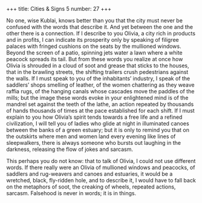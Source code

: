 +++
title: Cities & Signs 5
number: 27
+++

No one, wise Kublai, knows better than you that the city must never be confused with the words that describe it. And yet between the one and the other there is a connection. If I describe to you Olivia, a city rich in products and in profits, I can indicate its prosperity only by speaking of filigree palaces with fringed cushions on the seats by the mullioned windows. Beyond the screen of a patio, spinning jets water a lawn where a white peacock spreads its tail. But from these words you realize at once how Olivia is shrouded in a cloud of soot and grease that sticks to the houses, that in the brawling streets, the shifting trailers crush pedestrians against the walls. If I must speak to you of the inhabitants’ industry, I speak of the saddlers’ shops smelling of leather, of the women chattering as they weave raffia rugs, of the hanging canals whose cascades move the paddles of the mills; but the image these words evoke in your enlightened mind is of the mandrel set against the teeth of the lathe, an action repeated by thousands of hands thousands of times at the pace established for each shift. If I must explain to you how Olivia’s spirit tends towards a free life and a refined civilization, I will tell you of ladies who glide at night in illuminated canoes between the banks of a green estuary; but it is only to remind you that on the outskirts where men and women land every evening like lines of sleepwalkers, there is always someone who bursts out laughing in the darkness, releasing the flow of jokes and sarcasm.

This perhaps you do not know: that to talk of Olivia, I could not use different words. If there really were an Olivia of mullioned windows and peacocks, of saddlers and rug-weavers and canoes and estuaries, it would be a wretched, black, fly-ridden hole, and to describe it, I would have to fall back on the metaphors of soot, the creaking of wheels, repeated actions, sarcasm. Falsehood is never in words; it is in things.
